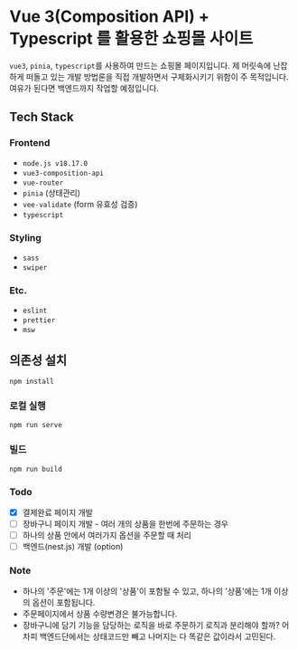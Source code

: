 # Vue 3(Composition API) + Typescript 를 활용한 쇼핑몰 사이트

`vue3`, `pinia`, `typescript`를 사용하여 만드는 쇼핑몰 페이지입니다. 제 머릿속에 난잡하게 떠돌고 있는 개발 방법론을 직접 개발하면서 구체화시키기 위함이 주 목적입니다. 여유가 된다면 백엔드까지 작업할 예정입니다.

## Tech Stack

### Frontend

- `node.js v18.17.0`
- `vue3-composition-api`
- `vue-router`
- `pinia` (상태관리)
- `vee-validate` (form 유효성 검증)
- `typescript`

### Styling

- `sass`
- `swiper`

### Etc.

- `eslint`
- `prettier`
- `msw`

## 의존성 설치

```shell
npm install
```

### 로컬 실행

```shell
npm run serve
```

### 빌드

```shell
npm run build
```

### Todo

- [x] 결제완료 페이지 개발
- [ ] 장바구니 페이지 개발 - 여러 개의 상품을 한번에 주문하는 경우
- [ ] 하나의 상품 안에서 여러가지 옵션을 주문할 때 처리
- [ ] 백엔드(nest.js) 개발 (option)

### Note

- 하나의 '주문'에는 1개 이상의 '상품'이 포함될 수 있고, 하나의 '상품'에는 1개 이상의 옵션이 포함됩니다.
- 주문페이지에서 상품 수량변경은 불가능합니다.
- 장바구니에 담기 기능을 담당하는 로직을 바로 주문하기 로직과 분리해야 할까? 어차피 백엔드단에서는 상태코드만 빼고 나머지는 다 똑같은 값이라서 고민된다.
